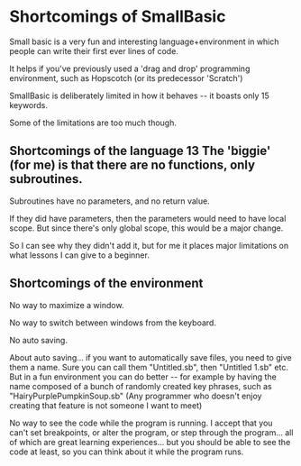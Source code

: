# Shortcomings of SmallBasic

Small basic is a very fun and interesting language+environment in which people can write their first ever lines of code.

It helps if you've previously used a 'drag and drop' programming environment, such as Hopscotch (or its predecessor 'Scratch')

SmallBasic is deliberately limited in how it behaves -- it boasts only 15 keywords. 

Some of the limitations are too much though. 

## Shortcomings of the language 13 The 'biggie' (for me) is that there are no functions, only subroutines. 

Subroutines have no parameters, and no return value. 

If they did have parameters, then the parameters would need to have local scope. But since there's only global scope, this would be a major change.

So I can see why they didn't add it, but for me it places major limitations on what lessons I can give to a beginner. 

## Shortcomings of the environment 

No way to maximize a window. 

No way to switch between windows from the keyboard. 

No auto saving. 

About auto saving... if you want to automatically save files, you need to give them a name. Sure you can call them "Untitled.sb", then "Untitled 1.sb" etc. But in a fun environment you can do better -- for example by having the name composed of a bunch of randomly created key phrases, such as "HairyPurplePumpkinSoup.sb" (Any programmer who doesn't enjoy creating that feature is not someone I want to meet)

No way to see the code while the program is running. I accept that you can't set breakpoints, or alter the program, or step through the program... all of which are great learning experiences... but you should be able to see the code at least, so you can think about it while the program runs.



